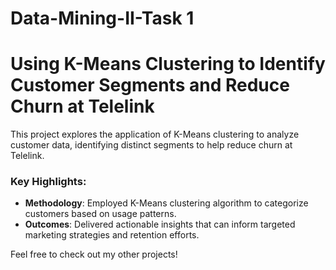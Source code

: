 # Data-Mining-II-Task 1


# Using K-Means Clustering to Identify Customer Segments and Reduce Churn at Telelink
This project explores the application of K-Means clustering to analyze customer data, identifying distinct segments to help reduce churn at Telelink. 

### Key Highlights:
- **Methodology**: Employed K-Means clustering algorithm to categorize customers based on usage patterns.
- **Outcomes**: Delivered actionable insights that can inform targeted marketing strategies and retention efforts.

Feel free to check out my other projects!


